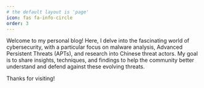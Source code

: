 ```yaml
---
# the default layout is 'page'
icon: fas fa-info-circle
order: 3
---
```


Welcome to my personal blog! Here, I delve into the fascinating world of cybersecurity, with a particular focus on malware analysis, Advanced Persistent Threats (APTs), and research into Chinese threat actors. My goal is to share insights, techniques, and findings to help the community better understand and defend against these evolving threats.

Thanks for visiting!

